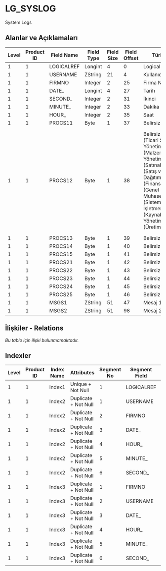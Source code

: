 # LG_SYSLOG

System Logs

## Alanlar ve Açıklamaları

| Level | Product ID | Field Name | Field Type | Field Size | Field Offset | Türkçe Açıklama | Expression |
| ----- | ---------- | ---------- | ---------- | ---------- | ------------ | --------------- | ---------- |
| 1 | 1 | LOGICALREF | Longint | 4 | 0 | Logical Reference | Logical Reference |
| 1 | 1 | USERNAME | ZString | 21 | 4 | Kullanıcı adı | User Name |
| 1 | 1 | FIRMNO | Integer | 2 | 25 | Firma Numarası | Firm Number |
| 1 | 1 | DATE_ | Longint | 4 | 27 | Tarih | Date |
| 1 | 1 | SECOND_ | Integer | 2 | 31 | İkinci | Second |
| 1 | 1 | MINUTE_ | Integer | 2 | 33 | Dakika | Minute |
| 1 | 1 | HOUR_ | Integer | 2 | 35 | Saat | Hour |
| 1 | 1 | PROCS11 | Byte | 1 | 37 | Belirsiz | unidentified |
| 1 | 1 | PROCS12 | Byte | 1 | 38 | Belirsiz ;PROCS11=1 (Ticari Sistem Yönetimi);PROCS11=2 (Malzeme Yönetimi);PROCS11=3 (Satınalma);PROCS11=4 (Satış ve Dağıtım);PROCS11=5 (Finans);PROCS11=6 (Genel Muhasebe);PROCS11=7 (Sistem İşletmeni);PROCS11=26 (Kaynak Yönetimi);PROCS11=27 (Üretim Tanımı) | unidentified ;PROCS11=1 (Ticari Sistem Yönetimi);PROCS11=2 (Malzeme Yönetimi);PROCS11=3 (Satınalma);PROCS11=4 (Satış ve Dağıtım);PROCS11=5 (Finans);PROCS11=6 (Genel Muhasebe);PROCS11=7 (Sistem İşletmeni);PROCS11=26 (Kaynak Yönetimi);PROCS11=27 (Üretim Tan |
| 1 | 1 | PROCS13 | Byte | 1 | 39 | Belirsiz | unidentified |
| 1 | 1 | PROCS14 | Byte | 1 | 40 | Belirsiz | unidentified |
| 1 | 1 | PROCS15 | Byte | 1 | 41 | Belirsiz | unidentified |
| 1 | 1 | PROCS21 | Byte | 1 | 42 | Belirsiz | unidentified |
| 1 | 1 | PROCS22 | Byte | 1 | 43 | Belirsiz | unidentified |
| 1 | 1 | PROCS23 | Byte | 1 | 44 | Belirsiz | unidentified |
| 1 | 1 | PROCS24 | Byte | 1 | 45 | Belirsiz | unidentified |
| 1 | 1 | PROCS25 | Byte | 1 | 46 | Belirsiz | unidentified |
| 1 | 1 | MSGS1 | ZString | 51 | 47 | Mesaj 1 | Message 1 |
| 1 | 1 | MSGS2 | ZString | 51 | 98 | Mesaj 2 | Message 2 |

## İlişkiler - Relations

*Bu tablo için ilişki bulunmamaktadır.*

## Indexler

| Level | Product ID | Index Name | Attributes | Segment No | Segment Field | Sense |
| ----- | ---------- | ---------- | ---------- | ---------- | ------------- | ----- |
| 1 | 1 | Index1 | Unique + Not Null | 1 | LOGICALREF | Ascending |
| 1 | 1 | Index2 | Duplicate + Not Null | 1 | USERNAME | Ascending |
| 1 | 1 | Index2 | Duplicate + Not Null | 2 | FIRMNO | Ascending |
| 1 | 1 | Index2 | Duplicate + Not Null | 3 | DATE_ | Ascending |
| 1 | 1 | Index2 | Duplicate + Not Null | 4 | HOUR_ | Ascending |
| 1 | 1 | Index2 | Duplicate + Not Null | 5 | MINUTE_ | Ascending |
| 1 | 1 | Index2 | Duplicate + Not Null | 6 | SECOND_ | Ascending |
| 1 | 1 | Index3 | Duplicate + Not Null | 1 | FIRMNO | Ascending |
| 1 | 1 | Index3 | Duplicate + Not Null | 2 | USERNAME | Ascending |
| 1 | 1 | Index3 | Duplicate + Not Null | 3 | DATE_ | Ascending |
| 1 | 1 | Index3 | Duplicate + Not Null | 4 | HOUR_ | Ascending |
| 1 | 1 | Index3 | Duplicate + Not Null | 5 | MINUTE_ | Ascending |
| 1 | 1 | Index3 | Duplicate + Not Null | 6 | SECOND_ | Ascending |

